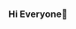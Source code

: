 ### Hi Everyone👋

<!--
**dasputekrishna/dasputekrishna** is a ✨ _special_ ✨ repository because its `README.md` (this file) appears on your GitHub profile.

Here are some ideas to get you started:

- 🔭 I’m currently Java Programming Language...
- 🌱 I’m currently learning Java Full Stack Development ...
- 👯 I’m looking to collaborate on Open Source Project...
- 🤔 I’m looking for help with Software Developer...
- 💬 Ask me about  Development Technology Like.HTML,Css,JavaScript,React,Nodejs.MongoDB,Java,Tailwindcss...
- 📫 How to reach me: https://www.linkedin.com/in/krishnadaspute/...
- 😄 Pronouns: ...
- ⚡ Fun fact: ...
-->
